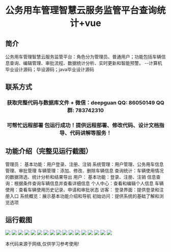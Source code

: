 <p><h1 align="center">公务用车管理智慧云服务监管平台查询统计+vue</h1></p>

## 简介
公务用车管理智慧云服务监管平台：角色分为管理员、普通用户；功能包括车辆信息查询、编辑管理、审批流程、数据统计分析、实时更新和智能预警。    --计算机毕业设计源码；毕设源码；java毕业设计源码


## 联系方式
<p><h3 align="center">获取完整代码与数据库文件 + 微信：deepguan QQ: 86050149 QQ群: 783742310</h3></p>
<p><h3 align="center">可帮忙远程部署 包运行成功！提供远程部署、修改代码、设计文档指导、代码讲解等服务！</h3></p>

## 功能介绍（完整见运行截图）
管理员： 基本功能：用户登录、注册、注销 系统管理：用户管理、公务用车信息管理、审批管理 车辆管理：添加、修改、删除车辆信息 查询统计：车辆使用情况的数据筛选、统计分析和结果导出 用户： 基本功能：登录、注册、注销 信息查询：根据条件查询车辆信息并查看详细信息 个人中心：查看和编辑个人信息 车辆使用：查看车辆使用历史记录、申请和审批状态 访客： 登录界面：提供登录和注册入口 系统概览：展示基本功能介绍和导航 初始访问：提供系统的基础了解和浏览选项


## 运行截图
![](img/001.jpg)
![](img/002.jpg)
![](img/003.jpg)
![](img/004.jpg)
![](img/005.jpg)
![](img/006.jpg)
![](img/007.jpg)
![](img/008.jpg)
![](img/009.jpg)
![](img/010.jpg)
![](img/011.jpg)
![](img/012.jpg)
![](img/013.jpg)
![](img/014.jpg)
![](img/015.jpg)
![](img/016.jpg)
![](img/017.jpg)

<p>本代码来源于网络,仅供学习参考使用!</p>

